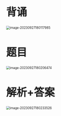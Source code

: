# 背诵

<img src="https://cvp.oss-cn-shanghai.aliyuncs.com/picgo/202309271801040.png" alt="image-20230927180117985" style="zoom:60%;" />



# 题目

<img src="https://cvp.oss-cn-shanghai.aliyuncs.com/picgo/202309271802538.png" alt="image-20230927180206474" style="zoom:60%;" />



# 解析+答案

<img src="https://cvp.oss-cn-shanghai.aliyuncs.com/picgo/202309271802597.png" alt="image-20230927180233526" style="zoom:60%;" />



